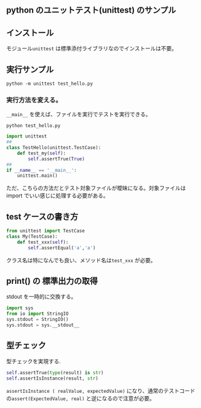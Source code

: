 ## python のユニットテスト(unittest) のサンプル

## インストール

モジュール`unittest` は標準添付ライブラリなのでインストールは不要。


## 実行サンプル
```shell
python -m unittest test_hello.py
```

### 実行方法を変える。

`__main__` を使えば、ファイルを実行でテストを実行できる。
```shell
python test_hello.py
```
```python
import unittest
## 
class TestHello(unittest.TestCase):
    def test_my(self):
        self.assertTrue(True)
## 
if __name__ == '__main__':
    unittest.main()
```

ただ、こちらの方法だとテスト対象ファイルが曖昧になる。対象ファイルはimport でいい感じに処理する必要がある。

## test ケースの書き方

```python
from unittest import TestCase
class My(TestCase):
    def test_xxx(self):
        self.assertEqual('a','a')
```

クラス名は特になんでも良い、メソッド名は`test_xxx` が必要。


## print() の 標準出力の取得

stdout を一時的に交換する。
```python
import sys 
from io import StringIO
sys.stdout = StringIO()
sys.stdout = sys.__stdout__
```
## 型チェック

型チェックを実現する.
```python
self.assertTrue(type(result) is str)
self.assertIsInstance(result, str)
```

`assertIsInstance ( realValue, expectedValue)` になり、通常のテストコードの`assert(ExpectedValue, real)` と逆になるので注意が必要。




